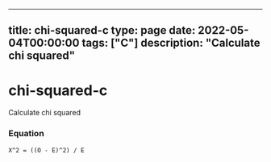 
---
title: chi-squared-c
type: page
date: 2022-05-04T00:00:00
tags: ["C"]
description: "Calculate chi squared"
---


# chi-squared-c
Calculate chi squared

### Equation
```
Χ^2 = ((O - E)^2) / E
```
